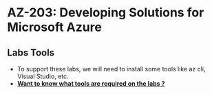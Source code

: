 # AZ-203: Developing Solutions for Microsoft Azure

## Labs Tools

- To support these labs, we will need to install some tools like az cli, Visual Studio, etc.
- **[Want to know what tools are required on the labs ?](lab.md)**
